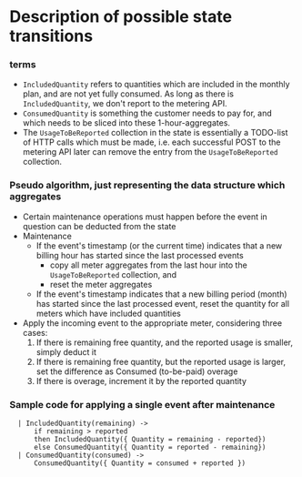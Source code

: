 # Description of possible state transitions

### terms

- `IncludedQuantity` refers to quantities which are included in the monthly plan, and are not yet fully consumed. As long as there is `IncludedQuantity`, we don't report to the metering API.
- `ConsumedQuantity` is something the customer needs to pay for, and which needs to be sliced into these 1-hour-aggregates.
- The `UsageToBeReported` collection in the state is essentially a TODO-list of HTTP calls which must be made, i.e. each successful POST to the metering API later can remove the entry from the `UsageToBeReported` collection.

### Pseudo algorithm, just representing the data structure which aggregates

- Certain maintenance operations must happen before the event in question can be deducted from the state
- Maintenance
  - If the event's timestamp (or the current time) indicates that a new billing hour has started since the last processed events
    - copy all meter aggregates from the last hour into the `UsageToBeReported` collection, and
    - reset the meter aggregates
  - If the event's timestamp indicates that a new billing period (month) has started since the last processed event, reset the quantity for all meters which have included quantities
- Apply the incoming event to the appropriate meter, considering three cases:
  1. If there is remaining free quantity, and the reported usage is smaller, simply deduct it
  2. If there is remaining free quantity, but the reported usage is larger, set the difference as Consumed (to-be-paid) overage
  3. If there is overage, increment it by the reported quantity

### Sample code for applying a single event after maintenance

```F#
  | IncludedQuantity(remaining) -> 
      if remaining > reported
      then IncludedQuantity({ Quantity = remaining - reported})
      else ConsumedQuantity({ Quantity = reported - remaining})
  | ConsumedQuantity(consumed) ->
      ConsumedQuantity({ Quantity = consumed + reported })
```
